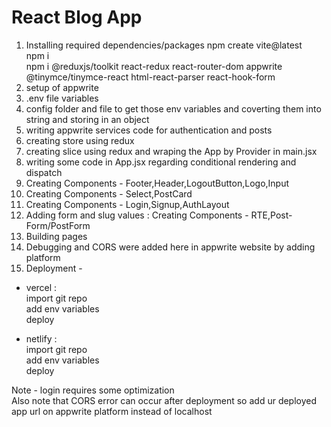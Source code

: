 # React Blog App

1. Installing required dependencies/packages
npm create vite@latest  
npm i  
npm i @reduxjs/toolkit react-redux react-router-dom appwrite @tinymce/tinymce-react html-react-parser react-hook-form  
2. setup of appwrite
3. .env file variables
4. config folder and file to get those env variables and coverting them into string and storing in an object
5. writing appwrite services code for authentication and posts  
6. creating store using redux  
7. creating slice using redux and wraping the App by Provider in main.jsx  
8. writing some code in App.jsx regarding conditional rendering and dispatch  
9. Creating Components - Footer,Header,LogoutButton,Logo,Input  
10. Creating Components - Select,PostCard  
11. Creating Components - Login,Signup,AuthLayout  
12. Adding form and slug values : Creating Components - RTE,Post-Form/PostForm
13. Building pages  
14. Debugging and CORS were added here in appwrite website by adding platform  
15. Deployment -  

- vercel :  
import git repo  
add env variables  
deploy  

- netlify :  
import git repo  
add env variables  
deploy  

Note - login requires some optimization  
Also note that CORS error can occur after deployment so add ur deployed app url on appwrite platform instead of localhost
